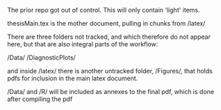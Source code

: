 The prior repo got out of control. This will only contain 'light' items.

thesisMain.tex is the mother document, pulling in chunks from /latex/

There are three folders not tracked, and which therefore do not appear here, but that 
are also integral parts of the workflow:

/Data/
/DiagnosticPlots/

and inside /latex/ 
there is another untracked folder, /Figures/, that holds pdfs for inclusion in the main latex document.

/Data/ and /R/ will be included as annexes to the final pdf, which is done after compiling the pdf
